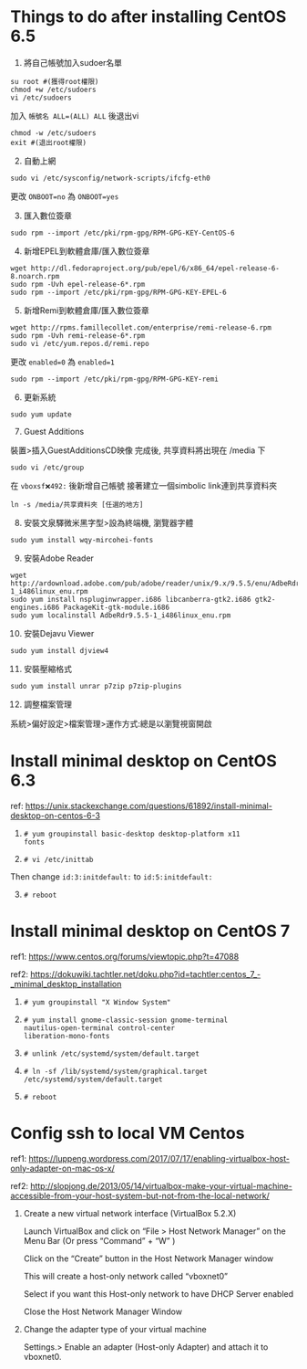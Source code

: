 # Things to do after installing CentOS 6.5

1. 將自己帳號加入sudoer名單   

<pre><code>su root #(獲得root權限)   
chmod +w /etc/sudoers   
vi /etc/sudoers   </code></pre>
加入 <code>帳號名 ALL=(ALL) ALL</code> 後退出vi
<pre><code>chmod -w /etc/sudoers   
exit #(退出root權限)   </code></pre>

2. 自動上網

<pre><code>sudo vi /etc/sysconfig/network-scripts/ifcfg-eth0   </code></pre>
更改 <code>ONBOOT=no</code> 為 <code>ONBOOT=yes</code>   

3. 匯入數位簽章

<pre><code>sudo rpm --import /etc/pki/rpm-gpg/RPM-GPG-KEY-CentOS-6   </code></pre>

4. 新增EPEL到軟體倉庫/匯入數位簽章

<pre><code>wget http://dl.fedoraproject.org/pub/epel/6/x86_64/epel-release-6-8.noarch.rpm   
sudo rpm -Uvh epel-release-6*.rpm   
sudo rpm --import /etc/pki/rpm-gpg/RPM-GPG-KEY-EPEL-6   </code></pre>

5. 新增Remi到軟體倉庫/匯入數位簽章   

<pre><code>wget http://rpms.famillecollet.com/enterprise/remi-release-6.rpm 
sudo rpm -Uvh remi-release-6*.rpm
sudo vi /etc/yum.repos.d/remi.repo</code></pre>

更改 <code>enabled=0</code> 為 <code>enabled=1</code>   

<pre><code>sudo rpm --import /etc/pki/rpm-gpg/RPM-GPG-KEY-remi</code></pre>

6. 更新系統   

<pre><code>sudo yum update</code></pre>

7. Guest Additions   

裝置>插入GuestAdditionsCD映像
完成後, 共享資料將出現在 /media 下
<pre><code>sudo vi /etc/group</code></pre>
在 <code>vboxsf:x:492:</code> 後新增自己帳號
接著建立一個simbolic link連到共享資料夾
<pre><code>ln -s /media/共享資料夾 [任選的地方]</code></pre>

8. 安裝文泉驛微米黑字型>設為終端機, 瀏覽器字體   

<pre><code>sudo yum install wqy-mircohei-fonts</code></pre>

9. 安裝Adobe Reader   

<pre><code>wget http://ardownload.adobe.com/pub/adobe/reader/unix/9.x/9.5.5/enu/AdbeRdr9.5.5-1_i486linux_enu.rpm
sudo yum install nspluginwrapper.i686 libcanberra-gtk2.i686 gtk2-engines.i686 PackageKit-gtk-module.i686
sudo yum localinstall AdbeRdr9.5.5-1_i486linux_enu.rpm</code></pre>

10. 安裝Dejavu Viewer   

<pre><code>sudo yum install djview4</code></pre>

11. 安裝壓縮格式   

<pre><code>sudo yum install unrar p7zip p7zip-plugins</code></pre>

12. 調整檔案管理   

系統>偏好設定>檔案管理>運作方式:總是以瀏覽視窗開啟

# Install minimal desktop on CentOS 6.3

ref: https://unix.stackexchange.com/questions/61892/install-minimal-desktop-on-centos-6-3

1. <code># yum groupinstall basic-desktop desktop-platform x11 fonts</code>

2. <code># vi /etc/inittab</code>

Then change <code>id:3:initdefault:</code> to <code>id:5:initdefault:</code>

3. <code># reboot</code>

# Install minimal desktop on CentOS 7

ref1: https://www.centos.org/forums/viewtopic.php?t=47088

ref2: https://dokuwiki.tachtler.net/doku.php?id=tachtler:centos_7_-_minimal_desktop_installation

1. <code># yum groupinstall "X Window System"</code>

2. <code># yum install gnome-classic-session gnome-terminal nautilus-open-terminal control-center liberation-mono-fonts</code>

3. <code># unlink /etc/systemd/system/default.target</code>

4. <code># ln -sf /lib/systemd/system/graphical.target /etc/systemd/system/default.target</code>

5. <code># reboot</code>

# Config ssh to local VM Centos

ref1: https://luppeng.wordpress.com/2017/07/17/enabling-virtualbox-host-only-adapter-on-mac-os-x/

ref2: http://slopjong.de/2013/05/14/virtualbox-make-your-virtual-machine-accessible-from-your-host-system-but-not-from-the-local-network/

1. Create a new virtual network interface (VirtualBox 5.2.X)

    Launch VirtualBox and click on “File > Host Network Manager” on the Menu Bar (Or press “Command” + “W” )
    
    Click on the “Create” button in the Host Network Manager window
    
    This will create a host-only network called “vboxnet0”
    
    Select if you want this Host-only network to have DHCP Server enabled
    
    Close the Host Network Manager Window
    
2. Change the adapter type of your virtual machine

    Settings.> Enable an adapter (Host-only Adapter) and attach it to vboxnet0.
    



